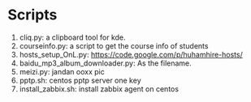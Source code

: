 Scripts
=======

1. cliq.py: a clipboard tool for kde.
2. courseinfo.py: a script to get the course info of students
3. hosts_setup_OnL.py: https://code.google.com/p/huhamhire-hosts/
4. baidu_mp3_album_downloader.py: As the filename.
5. meizi.py: jandan ooxx pic
6. pptp.sh: centos pptp server one key
7. install_zabbix.sh: install zabbix agent on centos

